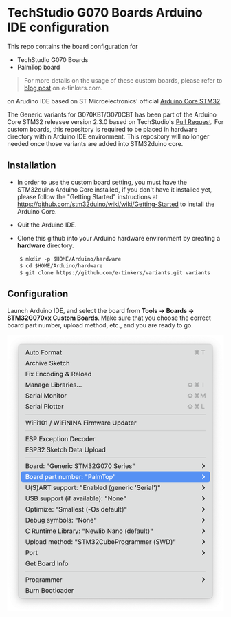 # TechStudio G070 Boards Arduino IDE configuration

This repo contains the board configuration for 
 * TechStudio G070 Boards
 * PalmTop board 

> For more details on the usage of these custom boards, please refer to [blog 
post](https://www.e-tinkers.com/2023/06/build-a-palmtop-handheld-with-stm32g070-part-1/) on 
e-tinkers.com.

on Arudino IDE based on ST Microelectronics' official [Arduino Core STM32](https://github.com/stm32duino/Arduino_Core_STM32).

The Generic variants for G070KBT/G070CBT has been part of the Arduino Core STM32 releasee version 2.3.0 based on TechStudio's [Pull Request](https://github.com/stm32duino/Arduino_Core_STM32/pull/1638).  For custom boards, this repository is required to be placed in hardware directory within Arduino IDE environment. This repository will no longer needed once those variants are added into STM32duino core.

## Installation

- In order to use the custom board setting, you must have the STM32duino Arduino Core installed, if you don't have it installed yet, please follow the "Getting Started" instructions at https://github.com/stm32duino/wiki/wiki/Getting-Started to install the Arduino Core.

- Quit the Arduino IDE.

- Clone this github into your Arduino hardware environment by creating a **hardware** directory.

```
    $ mkdir -p $HOME/Arduino/hardware
    $ cd $HOME/Arduino/hardware
    $ git clone https://github.com/e-tinkers/variants.git variants
```

## Configuration

Launch Arduino IDE, and select the board from **Tools -> Boards -> STM32G070xx Custom Boards**. Make sure that you choose the correct board part number, upload method, etc., and you are ready to go.

![Arduino IDE Board Configuration](board_configuration.png)
